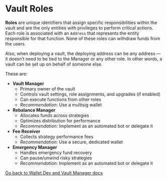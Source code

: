 # Vault Roles

**Roles** are unique identifiers that assign specific responsibilities within the vault and are the only entities with privileges to perform critical actions. Each role is associated with an `Address` that represents the entity responsible for that function. None of these roles can withdraw funds from the users.

Also, when deploying a vault, the deploying address can be any address — it doesn’t need to be tied to the Manager or any other role. In other words, a vault can be set up on behalf of someone else.

These are:

* **Vault Manager**
  * Primary owner of the vault
  * Controls vault settings, role assignments, and upgrades (if enabled)
  * Can execute functions from other roles
  * _Recommendation_: Use a multisig wallet
* **Rebalance Manager**
  * Allocates funds across strategies
  * Optimizes distribution for performance
  * _Recommendation_: Implement as an automated bot or delegate it
* **Fee Receiver**
  * Collects strategy performance fees
  * _Recommendation_: Use a secure, dedicated wallet
* **Emergency Manager**
  * Handles emergency fund recovery
  * Can pause/unwind risky strategies
  * _Recommendation_: Implement as an automated bot or delegate it

[Go back to Wallet Dev and Vault Manager docs](broken-reference)
